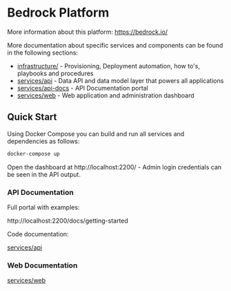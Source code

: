 # Bedrock Platform

More information about this platform: https://bedrock.io/

More documentation about specific services and components can be found in the following sections:

- [infrastructure/](infrastructure/) - Provisioning, Deployment automation, how to's, playbooks and procedures
- [services/api](services/api) - Data API and data model layer that powers all applications
- [services/api-docs](services/api-docs) - API Documentation portal
- [services/web](services/web) - Web application and administration dashboard

## Quick Start

Using Docker Compose you can build and run all services and dependencies as follows:

```bash
docker-compose up
```

Open the dashboard at http://localhost:2200/ - Admin login credentials can be seen in the API output.

### API Documentation

Full portal with examples:

http://localhost:2200/docs/getting-started

Code documentation:

[services/api](services/api)

### Web Documentation

[services/web](services/web)
